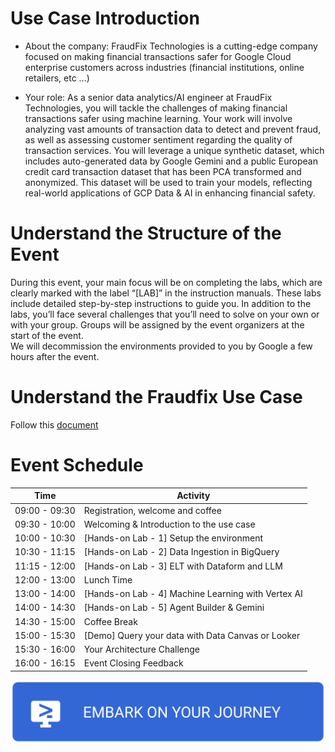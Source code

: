 # **Use Case Introduction**

* About the company: FraudFix Technologies is a cutting-edge company focused on making financial transactions safer for Google Cloud enterprise customers across industries (financial institutions, online retailers, etc …)   
    
* Your role: As a senior data analytics/AI engineer at FraudFix Technologies, you will tackle the challenges of making financial transactions safer using machine learning. Your work will involve analyzing vast amounts of transaction data to detect and prevent fraud, as well as assessing customer sentiment regarding the quality of transaction services. You will leverage a unique synthetic dataset, which includes auto-generated data by Google Gemini and a public European credit card transaction dataset that has been PCA transformed and anonymized. This dataset will be used to train your models, reflecting real-world applications of GCP Data & AI in enhancing financial safety.

# **Understand the Structure of the Event**

During this event, your main focus will be on completing the labs, which are clearly marked with the label “\[LAB\]” in the instruction manuals. These labs include detailed step-by-step instructions to guide you. In addition to the labs, you’ll face several challenges that you’ll need to solve on your own or with your group. Groups will be assigned by the event organizers at the start of the event.  
We will decommission the environments provided to you by Google a few hours after the event.

# **Understand the Fraudfix Use Case**

Follow this [document](https://docs.google.com/document/d/16Hgp79OWxKScrVdhY4UmSkHvR-3zZ7wDfQ8uPlzUeuE/edit)


# Event Schedule

| Time          | Activity                                      |
| ------------- | -------------------------------------------- | 
| 09:00 - 09:30 | Registration, welcome and coffee            | 
| 09:30 - 10:00 | Welcoming & Introduction to the use case     | 
| 10:00 - 10:30 | [Hands-on Lab - 1] Setup the environment     |  
| 10:30 - 11:15 | [Hands-on Lab - 2] Data Ingestion in BigQuery |  
| 11:15 - 12:00 | [Hands-on Lab - 3] ELT with Dataform and LLM  |  
| 12:00 - 13:00 | Lunch Time                                   |  
| 13:00 - 14:00 | [Hands-on Lab - 4] Machine Learning with Vertex AI |  
| 14:00 - 14:30 | [Hands-on Lab - 5] Agent Builder & Gemini    |  
| 14:30 - 15:00 | Coffee Break                                  |  
| 15:00 - 15:30 | [Demo] Query your data with Data Canvas or Looker |  
| 15:30 - 16:00 | Your Architecture Challenge                 |  
| 16:00 - 16:15 | Event Closing Feedback                       |




[![Open this project in Cloud Shell](img/journey.svg)](https://console.cloud.google.com/cloudshell/open?git_repo=https://github.com/fhirschmann/bootkon-ng&page=editor&tutorial=tutorial.neos.md&show=ide&cloudshell_workspace=)


